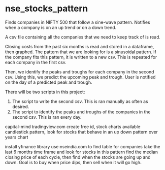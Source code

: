 # nse_stocks_pattern

Finds companies in NIFTY 500 that follow a sine-wave pattern. Notifies when a company is on an up trend or on a down trend. 

A csv file containing all the companies that we need to keep track of is read. 

Closing costs from the past six months is read and stored in a dataframe, then graphed. The pattern that we are looking for is a sinusoidal pattern. If the company fits this pattern, it is written to a new csv. This is repeated for each company in the first csv. 

Then, we identify the peaks and troughs for each company in the second csv. Using this, we predict the upcoming peak and trough. User is notified on the day of a predicted peak and trough.

There will be two scripts in this project:
1) The script to write the second csv. This is ran manually as often as desired. 
2) The script to identify the peaks and troughs of the companies in the second csv. This is ran every day. 



capital-mind
tradingview.com
create free id, stock charts available
candlestick pattern, look for stocks that behave in an up down pattern over years chart

install yfinance library
use nseindia.com to find table for companies
take the last 6  months time frame and look for stocks in this pattern
find the median closing price of each cycle, then find when the stocks are going up and down. Goal is to buy when price dips, then sell when it will go high.